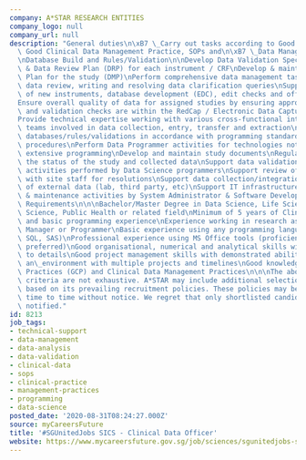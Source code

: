 ```yaml
---
company: A*STAR RESEARCH ENTITIES
company_logo: null
company_url: null
description: "General duties\n\xB7 \_Carry out tasks according to Good Clinical Practice,\
  \ Good Clinical Data Management Practice, SOPs and\n\xB7 \_Data Management Plans.\n\
  \nDatabase Build and Rules/Validation\n\nDevelop Data Validation Specification (DVS)\
  \ & Data Review Plan (DRP) for each instrument / CRF\nDevelop & maintain Data Management\
  \ Plan for the study (DMP)\nPerform comprehensive data management tasks including\
  \ data review, writing and resolving data clarification queries\nSupport development\
  \ of new instruments, database development (EDC), edit checks and offline listings\n\
  Ensure overall quality of data for assigned studies by ensuring appropriate rules\
  \ and validation checks are within the RedCap / Electronic Data Capture (EDC) systems\n\
  Provide technical expertise working with various cross-functional internal and external\
  \ teams involved in data collection, entry, transfer and extraction\nTest and document\
  \ databases/rules/validations in accordance with programming standards and validation\
  \ procedures\nPerform Data Programmer activities for technologies not requiring\
  \ extensive programming\nDevelop and maintain study documents\nRegular report on\
  \ the status of the study and collected data\nSupport data validation and extraction\
  \ activities performed by Data Science programmers\nSupport review of data and follow-up\
  \ with site staff for resolutions\nSupport data collection/integration and reconciliation\
  \ of external data (lab, third party, etc)\nSupport IT infrastructure development\
  \ & maintenance activities by System Administrator & Software Developers\n\n\nJob\
  \ Requirements\n\n\nBachelor/Master Degree in Data Science, Life Sciences, Computer\
  \ Science, Public Health or related field\nMinimum of 5 years of Clinical Data Management\
  \ and basic programming experience\nExperience working in research as Clinical Data\
  \ Manager or Programmer\nBasic experience using any programming language (R, PHP,\
  \ SQL, SAS)\nProfessional experience using MS Office tools (proficiency in excel\
  \ preferred)\nGood organisational, numerical and analytical skills with keen attention\
  \ to details\nGood project management skills with demonstrated ability to work in\
  \ an\_environment with multiple projects and timelines\nGood knowledge on Good Clinical\
  \ Practices (GCP) and Clinical Data Management Practices\n\n\nThe above eligibility\
  \ criteria are not exhaustive. A*STAR may include additional selection criteria\
  \ based on its prevailing recruitment policies. These policies may be amended from\
  \ time to time without notice. We regret that only shortlisted candidates will be\
  \ notified."
id: 8213
job_tags:
- technical-support
- data-management
- data-analysis
- data-validation
- clinical-data
- sops
- clinical-practice
- management-practices
- programming
- data-science
posted_date: '2020-08-31T08:24:27.000Z'
source: myCareersFuture
title: '#SGUnitedJobs SICS - Clinical Data Officer'
website: https://www.mycareersfuture.gov.sg/job/sciences/sgunitedjobs-sics-clinical-data-officer-astar-research-entities-2fddea2d313f7fcd2081b97267ddd9ac
---
```

